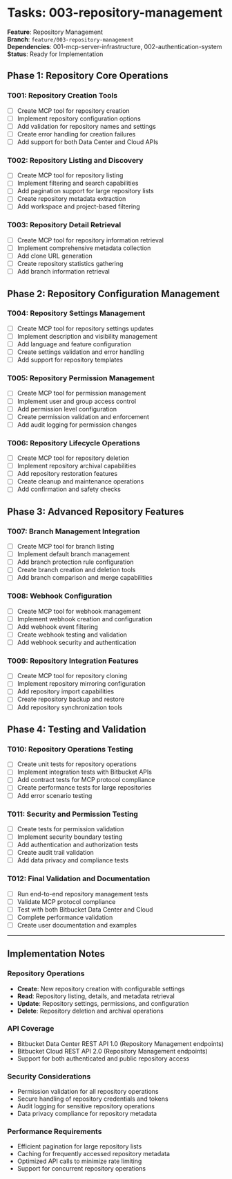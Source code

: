 # Tasks: 003-repository-management

**Feature**: Repository Management  
**Branch**: `feature/003-repository-management`  
**Dependencies**: 001-mcp-server-infrastructure, 002-authentication-system  
**Status**: Ready for Implementation

## Phase 1: Repository Core Operations

### T001: Repository Creation Tools
- [ ] Create MCP tool for repository creation
- [ ] Implement repository configuration options
- [ ] Add validation for repository names and settings
- [ ] Create error handling for creation failures
- [ ] Add support for both Data Center and Cloud APIs

### T002: Repository Listing and Discovery
- [ ] Create MCP tool for repository listing
- [ ] Implement filtering and search capabilities
- [ ] Add pagination support for large repository lists
- [ ] Create repository metadata extraction
- [ ] Add workspace and project-based filtering

### T003: Repository Detail Retrieval
- [ ] Create MCP tool for repository information retrieval
- [ ] Implement comprehensive metadata collection
- [ ] Add clone URL generation
- [ ] Create repository statistics gathering
- [ ] Add branch information retrieval

## Phase 2: Repository Configuration Management

### T004: Repository Settings Management
- [ ] Create MCP tool for repository settings updates
- [ ] Implement description and visibility management
- [ ] Add language and feature configuration
- [ ] Create settings validation and error handling
- [ ] Add support for repository templates

### T005: Repository Permission Management
- [ ] Create MCP tool for permission management
- [ ] Implement user and group access control
- [ ] Add permission level configuration
- [ ] Create permission validation and enforcement
- [ ] Add audit logging for permission changes

### T006: Repository Lifecycle Operations
- [ ] Create MCP tool for repository deletion
- [ ] Implement repository archival capabilities
- [ ] Add repository restoration features
- [ ] Create cleanup and maintenance operations
- [ ] Add confirmation and safety checks

## Phase 3: Advanced Repository Features

### T007: Branch Management Integration
- [ ] Create MCP tool for branch listing
- [ ] Implement default branch management
- [ ] Add branch protection rule configuration
- [ ] Create branch creation and deletion tools
- [ ] Add branch comparison and merge capabilities

### T008: Webhook Configuration
- [ ] Create MCP tool for webhook management
- [ ] Implement webhook creation and configuration
- [ ] Add webhook event filtering
- [ ] Create webhook testing and validation
- [ ] Add webhook security and authentication

### T009: Repository Integration Features
- [ ] Create MCP tool for repository cloning
- [ ] Implement repository mirroring configuration
- [ ] Add repository import capabilities
- [ ] Create repository backup and restore
- [ ] Add repository synchronization tools

## Phase 4: Testing and Validation

### T010: Repository Operations Testing
- [ ] Create unit tests for repository operations
- [ ] Implement integration tests with Bitbucket APIs
- [ ] Add contract tests for MCP protocol compliance
- [ ] Create performance tests for large repositories
- [ ] Add error scenario testing

### T011: Security and Permission Testing
- [ ] Create tests for permission validation
- [ ] Implement security boundary testing
- [ ] Add authentication and authorization tests
- [ ] Create audit trail validation
- [ ] Add data privacy and compliance tests

### T012: Final Validation and Documentation
- [ ] Run end-to-end repository management tests
- [ ] Validate MCP protocol compliance
- [ ] Test with both Bitbucket Data Center and Cloud
- [ ] Complete performance validation
- [ ] Create user documentation and examples

---

## Implementation Notes

### Repository Operations
- **Create**: New repository creation with configurable settings
- **Read**: Repository listing, details, and metadata retrieval
- **Update**: Repository settings, permissions, and configuration
- **Delete**: Repository deletion and archival operations

### API Coverage
- Bitbucket Data Center REST API 1.0 (Repository Management endpoints)
- Bitbucket Cloud REST API 2.0 (Repository Management endpoints)
- Support for both authenticated and public repository access

### Security Considerations
- Permission validation for all repository operations
- Secure handling of repository credentials and tokens
- Audit logging for sensitive repository operations
- Data privacy compliance for repository metadata

### Performance Requirements
- Efficient pagination for large repository lists
- Caching for frequently accessed repository metadata
- Optimized API calls to minimize rate limiting
- Support for concurrent repository operations
